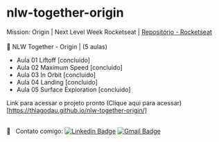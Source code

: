 # nlw-together-origin

Mission: Origin | Next Level Week Rocketseat | [Repositório - Rocketseat](https://github.com/rocketseat-education/nlw-06-origin)<br/>
<br/> :rocket: NLW Together - Origin | (5 aulas)

- Aula 01 Liftoff [concluido]
- Aula 02 Maximum Speed [concluido]
- Aula 03 In Orbit [concluido]
- Aula 04 Landing [concluido]
- Aula 05 Surface Exploration [concluido]

Link para acessar o projeto pronto
(Clique aqui para acessar)[https://thiagodau.github.io/nlw-together-origin/]

<br/> :email: &nbsp; Contato comigo: [![Linkedin Badge](https://img.shields.io/badge/-Thiago-blue?style=flat-square&logo=Linkedin&logoColor=white&link=https://www.linkedin.com/in/thiagorodriguesdau/)](https://www.linkedin.com/in/thiagorodriguesdau/)
[![Gmail Badge](https://img.shields.io/badge/-thiagorodriguesdau@gmail.com-c14438?style=flat-square&logo=Gmail&logoColor=white&link=mailto:thiagorodriguesdau@gmail.com)](mailto:thiagorodriguesdau@gmail.com)
